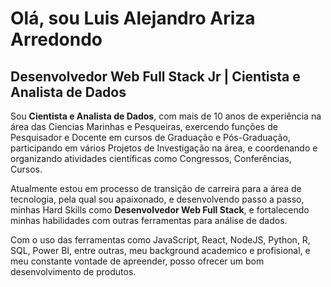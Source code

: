 # Olá, sou Luis Alejandro Ariza Arredondo
## Desenvolvedor Web Full Stack Jr | Cientista e Analista de Dados 
Sou **Cientista e Analista de Dados**, com mais de 10 anos de experiência na área das Ciencias Marinhas e Pesqueiras, exercendo funções de Pesquisador e Docente em cursos de Graduação e Pós-Graduação, participando em vários Projetos de Investigação na área, e coordenando e organizando atividades científicas como Congressos, Conferências, Cursos.

Atualmente estou em processo de transição de carreira para a área de tecnologia, pela qual sou apaixonado, e desenvolvendo passo a passo, minhas Hard Skills como **Desenvolvedor Web Full Stack**, e fortalecendo minhas habilidades com outras ferramentas para análise de dados. 

Com o uso das ferramentas como JavaScript, React, NodeJS, Python, R, SQL, Power BI, entre outras, meu background academico e profisional, e meu constante vontade de apreender, posso ofrecer um bom desenvolvimento de produtos.
